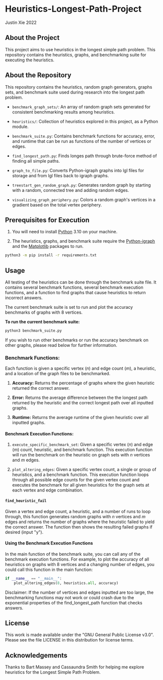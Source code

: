 # Heuristics-Longest-Path-Project
Justin Xie 2022

## About the Project

This project aims to use heuristics in the longest simple path problem. This repository contains the heuristics, graphs, and benchmarking suite for executing the heuristics.

## About the Repository

This repository contains the heuristics, random graph generators, graphs sets, and benchmark suite used during research into the longest path problem.

- `benchmark_graph_sets/`: An array of random graph sets generated for consistent benchmarking results among heuristics.

- `heuristics/`: Collection of heuristics explored in this project, as a Python module.

- `benchmark_suite.py`: Contains benchmark functions for accuracy, error, and runtime that can be run as functions of the number of vertices or edges.

- `find_longest_path.py`: Finds longes path through brute-force method of finding all simple paths.

- `graph_to_file.py`: Converts Python-igraph graphs into lgl files for storage and from lgl files back to igraph graphs.

- `treestart_gen_random_graph.py`: Generates random graph by starting with a random, connected tree and adding random edges.

- `visualizing_graph_periphery.py`: Colors a random graph's vertices in a gradient based on the total vertex periphery.

## Prerequisites for Execution

1. You will need to install [Python](https://www.python.org/) 3.10 on your machine.

2. The heuristics, graphs, and benchmark suite require the [Python-igraph](https://igraph.org/python/) and the [Matplotlib](https://matplotlib.org/) packages to run.

```bash
python3 -m pip install -r requirements.txt
```

## Usage
All testing of the heuristics can be done through the benchmark suite file. It contains several benchmark functions, several benchmark execution functions, and a function to find graphs that cause heuristics to return incorrect answers.

The current benchmark suite is set to run and plot the accuracy benchmarks of graphs with 8 vertices. 

**To run the current benchmark suite:**
```bash
python3 benchmark_suite.py
```

If you wish to run other benchmarks or run the accuracy benchmark on other graphs, please read below for further information.

### Benchmark Functions:

Each function is given a specific vertex (*n*) and edge count (*m*), a heuristic, and a location of the graph files to be benchmarked.

1. **Accuracy:** Returns the percentage of graphs where the given heuristic returned the correct answer.

2. **Error:** Returns the average difference between the the longest path returned by the heuristic and the correct longest path over all inputted graphs.

3. **Runtime:** Returns the average runtime of the given heuristic over all inputted graphs.

#### Benchmark Execution Functions:

1. `execute_specific_benchmark_set`: Given a specific vertex (*n*) and edge (*m*) count, heuristic, and benchmark function. This execution function will run the benchmark on the heuristic on graph sets with *n* vertices and *m* edges.

2. `plot_altering_edges`: Given a specific vertex count, a single or group of heuristics, and a benchmark function. This execution function loops through all possible edge counts for the given vertex count and executes the benchmark for all given heuristics for the graph sets at each vertex and edge combination.

#### `find_heuristic_fail`

Given a vertex and edge count, a heuristic, and a number of runs to loop through, this function generates random graphs with *n* vertices and *m* edges and returns the number of graphs where the heuristic failed to yield the correct answer. The function then shows the resulting failed graphs if desired (input "y").

#### Using the Benchmark Execution Functions

In the main function of the benchmark suite, you can call any of the benchmark execution functions. For example, to plot the accuracy of all heuristics on graphs with 8 vertices and a changing number of edges, you could call this function in the main function:

```python
if __name__ == "__main__":
    plot_altering_edges(8, heuristics.all, accuracy)
```

Disclaimer: If the number of vertices and edges inputted are too large, the benchmarking functions may not work or could crash due to the exponential properties of the find_longest_path function that checks answers.

## License

This work is made available under the "GNU General Public License v3.0". Please see the file LICENSE in this distribution for license terms.

## Acknowledgements

Thanks to Bart Massey and Cassaundra Smith for helping me explore heuristics for the Longest Simple Path Problem.
